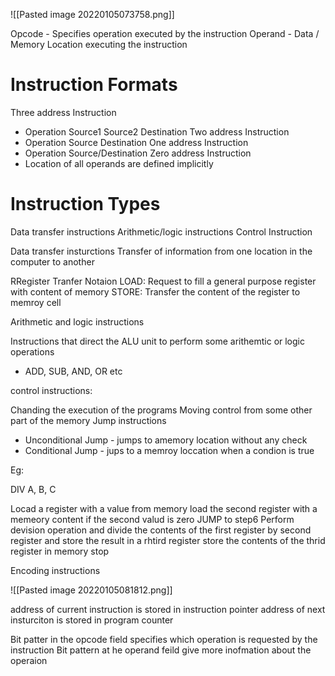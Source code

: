 ![[Pasted image 20220105073758.png]]

Opcode - Specifies operation executed by the instruction
Operand - Data / Memory Location executing the instruction

# Instruction Formats

Three address Instruction
- Operation Source1 Source2 Destination
Two address Instruction
- Operation Source Destination
One address Instruction
- Operation Source/Destination
Zero address Instruction
- Location of all operands are defined implicitly

# Instruction Types

Data transfer instructions
Arithmetic/logic instructions
Control Instruction
 
 Data transfer insturctions
 Transfer of information from one location in the computer to another
 
 RRegister Tranfer Notaion
 LOAD: Request to fill a general purpose register with content of memory
 STORE: Transfer the content of the register to memroy cell
 
 Arithmetic and logic instructions
 
 Instructions that direct the ALU unit to perform some arithemtic or logic operations
 - ADD, SUB, AND, OR etc

control instructions:

Chanding the execution of the programs
Moving control from some other part of the memory
Jump instructions
- Unconditional Jump - jumps to amemory location without any check
- Conditional Jump - jups to a memroy loccation when a condion is true

Eg:

DIV A, B, C

Locad a register with a value from memory
load the second register with a memeory content
if the second valud is zero JUMP to step6
Perform devision operation and divide the contents of the first register by second register and store the result in a rhtird register
store the contents of the thrid register in memory
stop

Encoding instructions

![[Pasted image 20220105081812.png]]

address of current instruction is stored in instruction pointer
address of next insturciton is stored in program counter

Bit patter in the opcode field specifies which operation is requested by the instruction
Bit pattern at he operand feild give more inofmation about the operaion



